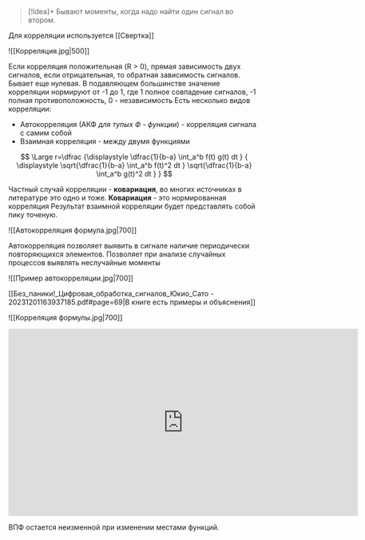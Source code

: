 
>[!Idea]+ Бывают моменты, когда надо найти один сигнал во втором. 

Для корреляции используется [[Свертка]]

![[Корреляция.jpg|500]]

Если корреляция положительная (R > 0), прямая зависимость двух сигналов, если отрицательная, то обратная зависимость сигналов. Бывает еще нулевая.
В подавляющем большинстве значение корреляции нормируют от -1 до 1, где 1 полное совпадение сигналов, -1 полная противоположность, 0 - независимость
Есть несколько видов корреляции:
- Автокорреляция (АКФ *для тупых Ф - функции*) - корреляция сигнала с самим собой 
- Взаимная корреляция - между двумя функциями 

$$
	\Large
	r=\dfrac
		{\displaystyle \dfrac{1}{b-a} \int_a^b f(t) g(t) dt }
		{
			\displaystyle \sqrt{\dfrac{1}{b-a} \int_a^b f(t)^2 dt }
			\sqrt{\dfrac{1}{b-a} \int_a^b g(t)^2 dt } 
		}
$$

Частный случай корреляции - **ковариация**, во многих источниках в литературе это одно и тоже. **Ковариация** - это нормированная корреляция
Результат взаимной корреляции будет представлять собой пику точеную.

![[Автокорреляция формула.jpg|700]]

Автокорреляция позволяет выявить в сигнале наличие периодически повторяющихся элементов.
Позволяет при анализе случайных процессов выявлять неслучайные моменты 

![[Пример автокорреляции.jpg|700]]

[[Без_паники!_Цифровая_обработка_сигналов_Юкио_Сато - 20231201163937185.pdf#page=69|В книге есть примеры и объяснения]]

![[Корреляция формулы.jpg|700]]

<iframe width="700" height="375" src="https://www.youtube.com/embed/SR2ettkhmio?si=s_hpRoXK5KBWO1az" title="YouTube video player" frameborder="0" allow="accelerometer; autoplay; clipboard-write; encrypted-media; gyroscope; picture-in-picture; web-share" allowfullscreen></iframe>

ВПФ остается неизменной при изменении местами функций.